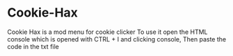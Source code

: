 # Cookie-Hax
Cookie Hax is a mod menu for cookie clicker
To use it open the HTML console which is opened with CTRL + I and clicking console,
Then paste the code in the txt file
